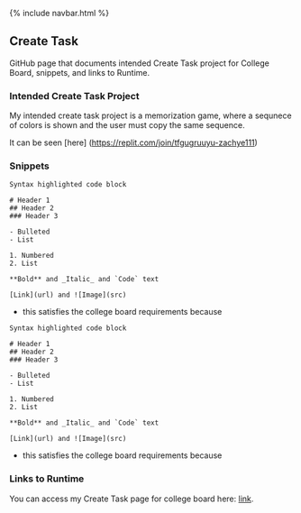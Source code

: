 {% include navbar.html %}
## Create Task

GitHub page that documents intended Create Task project for College Board, snippets, and links to Runtime.

### Intended Create Task Project

My intended create task project is a memorization game, where a sequnece of colors is shown and the user must copy the same sequence. 

It can be seen [here] (https://replit.com/join/tfgugruuyu-zachye111)

### Snippets

```
Syntax highlighted code block

# Header 1
## Header 2
### Header 3

- Bulleted
- List

1. Numbered
2. List

**Bold** and _Italic_ and `Code` text

[Link](url) and ![Image](src)
```

- this satisfies the college board requirements because

```
Syntax highlighted code block

# Header 1
## Header 2
### Header 3

- Bulleted
- List

1. Numbered
2. List

**Bold** and _Italic_ and `Code` text

[Link](url) and ![Image](src)
```

- this satisfies the college board requirements because

### Links to Runtime

You can access my Create Task page for college board here: [link](https://github.com/zachye111/zach_individual_tri3).
